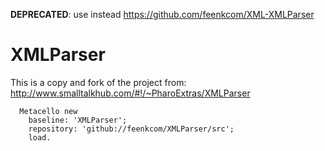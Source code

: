**DEPRECATED**: use instead https://github.com/feenkcom/XML-XMLParser

# XMLParser

This is a copy and fork of the project from: http://www.smalltalkhub.com/#!/~PharoExtras/XMLParser

```
  Metacello new
    baseline: 'XMLParser';
    repository: 'github://feenkcom/XMLParser/src';
    load.
 ```
